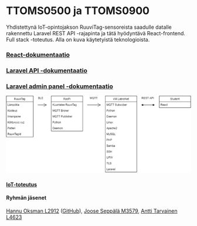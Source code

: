 # TTOMS0500 ja TTOMS0900

Yhdistettynä IoT-opintojakson RuuviTag-sensoreista saadulle datalle rakennettu Laravel REST API -rajapinta ja tätä hyödyntävä React-frontend. Full stack -toteutus. Alla on kuva käytetyistä teknologioista.

### [React-dokumentaatio](/react/README.md)

### [Laravel API -dokumentaatio](/laravel/readme.md)

### [Laravel admin panel -dokumentaatio](/laravel/adminpanel.md)

![technologies](https://github.com/atarvainen/IoT_Project/raw/master/images/technologies.png)

#### [IoT-toteutus](https://github.com/atarvainen/IoT_Project)

#### Ryhmän jäsenet

[Hannu Oksman L2912](https://student.labranet.jamk.fi/~L2912/) ([GitHub](https://github.com/szeretni)), [Joose Seppälä M3579](https://github.com/jooseba), [Antti Tarvainen L4623](https://github.com/atarvainen)
